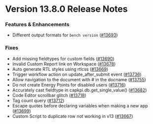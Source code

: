 # Version 13.8.0 Release Notes

### Features & Enhancements
- Different output formats for `bench version` ([#13693](https://github.com/capkpi/capkpi/pull/13693))

### Fixes
- Add missing fieldtypes for custom fields  ([#13690](https://github.com/capkpi/capkpi/pull/13690))
- Invalid Custom Report link on Workspace  ([#13678](https://github.com/capkpi/capkpi/pull/13678))
- Auto generate RTL styles using rtlcss ([#13669](https://github.com/capkpi/capkpi/pull/13669))
- Trigger workflow action on update_after_submit event ([#13736](https://github.com/capkpi/capkpi/pull/13736))
- Allow navigation to the document with # in the docname ([#13755](https://github.com/capkpi/capkpi/pull/13755))
- Do not create Energy Points for disabled users ([#13716](https://github.com/capkpi/capkpi/pull/13716))
- Accurately cast fieldtype in capkpi.db.get_single_value() ([#13682](https://github.com/capkpi/capkpi/pull/13682))
- Code Editor scrollbar glitch ([#13718](https://github.com/capkpi/capkpi/pull/13718))
- Tag count query ([#13712](https://github.com/capkpi/capkpi/pull/13712))
- Escape quotes before declaring variables when making a new app ([#13699](https://github.com/capkpi/capkpi/pull/13699))
- Custom Script to duplicate row not working in v13 ([#13667](https://github.com/capkpi/capkpi/pull/13667))